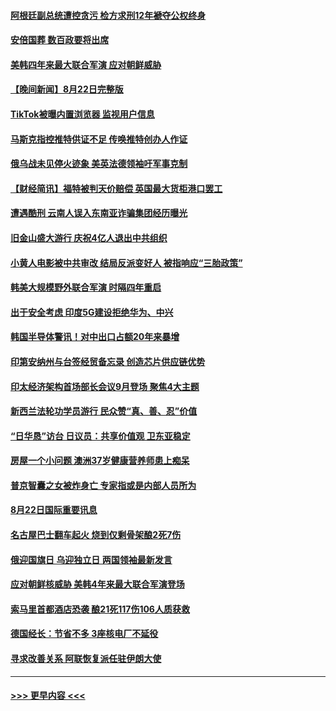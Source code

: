 #### [阿根廷副总统遭控贪污 检方求刑12年褫夺公权终身](../pages/prog202/a103508871.md?t=08231301) 
#### [安倍国葬 数百政要将出席](../pages/prog202/a103508791.md?t=08231301) 
#### [美韩四年来最大联合军演 应对朝鲜威胁](../pages/prog202/a103508783.md?t=08231301) 
#### [【晚间新闻】8月22日完整版](../pages/prog202/a103508774.md?t=08231301) 
#### [TikTok被曝内置浏览器 监视用户信息](../pages/prog202/a103508661.md?t=08231301) 
#### [马斯克指控推特供证不足 传唤推特创办人作证](../pages/prog202/a103508520.md?t=08231301) 
#### [俄乌战未见停火迹象 美英法德领袖吁军事克制](../pages/prog202/a103508465.md?t=08231301) 
#### [【财经简讯】福特被判天价赔偿 英国最大货柜港口罢工](../pages/prog202/a103508471.md?t=08231301) 
#### [遭遇酷刑 云南人误入东南亚诈骗集团经历曝光](../pages/prog202/a103508463.md?t=08231301) 
#### [旧金山盛大游行 庆祝4亿人退出中共组织](../pages/prog202/a103508475.md?t=08231301) 
#### [小黄人电影被中共审改 结局反派变好人 被指响应“三胎政策”](../pages/prog202/a103508415.md?t=08231301) 
#### [韩美大规模野外联合军演 时隔四年重启](../pages/prog202/a103508461.md?t=08231301) 
#### [出于安全考虑 印度5G建设拒绝华为、中兴](../pages/prog202/a103508312.md?t=08231301) 
#### [韩国半导体警讯！对中出口占额20年来暴增](../pages/prog202/a103508325.md?t=08231301) 
#### [印第安纳州与台签经贸备忘录 创造芯片供应链优势](../pages/prog202/a103508287.md?t=08231301) 
#### [印太经济架构首场部长会议9月登场 聚焦4大主题](../pages/prog202/a103508276.md?t=08231301) 
#### [新西兰法轮功学员游行 民众赞“真、善、忍”价值](../pages/prog202/a103508205.md?t=08231301) 
#### [“日华恳”访台 日议员：共享价值观 卫东亚稳定](../pages/prog202/a103508200.md?t=08231301) 
#### [房屋一个小问题 澳洲37岁健康营养师患上痴呆](../pages/prog202/a103508210.md?t=08231301) 
#### [普京智囊之女被炸身亡 专家指或是内部人员所为](../pages/prog202/a103508185.md?t=08231301) 
#### [8月22日国际重要讯息](../pages/prog202/a103508189.md?t=08231301) 
#### [名古屋巴士翻车起火 烧到仅剩骨架酿2死7伤](../pages/prog202/a103508150.md?t=08231301) 
#### [俄迎国旗日 乌迎独立日 两国领袖最新发言](../pages/prog202/a103508111.md?t=08231301) 
#### [应对朝鲜核威胁 美韩4年来最大联合军演登场](../pages/prog202/a103508105.md?t=08231301) 
#### [索马里首都酒店恐袭 酿21死117伤106人质获救](../pages/prog202/a103508099.md?t=08231301) 
#### [德国经长：节省不多 3座核电厂不延役](../pages/prog202/a103508082.md?t=08231301) 
#### [寻求改善关系 阿联恢复派任驻伊朗大使](../pages/prog202/a103508072.md?t=08231301) 

----
#### [ >>> 更早内容 <<< ](../indexes/prog202-earlier.md)
